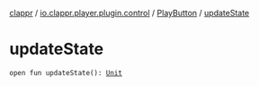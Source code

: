 [clappr](../../index.md) / [io.clappr.player.plugin.control](../index.md) / [PlayButton](index.md) / [updateState](./update-state.md)

# updateState

`open fun updateState(): `[`Unit`](https://kotlinlang.org/api/latest/jvm/stdlib/kotlin/-unit/index.html)